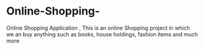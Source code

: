 # Online-Shopping-
Online Shopping Application , This is an online Shopping project in which we an buy anything such as books, house holdings,  fashion items and much more
